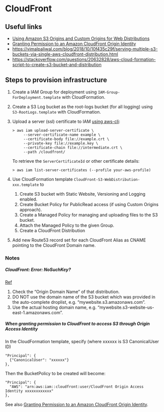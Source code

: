 # CloudFront

## Useful links
- [Using Amazon S3 Origins and Custom Origins for Web Distributions](
  http://docs.aws.amazon.com/AmazonCloudFront/latest/DeveloperGuide/DownloadDistS3AndCustomOrigins.html)
- [Granting Permission to an Amazon CloudFront Origin Identity](
  http://docs.aws.amazon.com/AmazonS3/latest/dev/example-bucket-policies.html#example-bucket-policies-use-case-6)
- https://vimalpaliwal.com/blog/2018/10/10f435c29f/serving-multiple-s3-buckets-via-single-aws-cloudfront-distribution.html
- https://stackoverflow.com/questions/20632828/aws-cloud-formation-script-to-create-s3-bucket-and-distribution


## Steps to provision infrastructure

1. Create a IAM Group for deployment using `IAM-Group-ForDeployment.template` with CloudFormation.

1. Create a S3 Log bucket as the root-logs bucket (for all logging) using `S3-RootLogs.template` with CloudFormation.

1. Upload a server (ssl) certificate to IAM [using aws-cli](
   http://docs.aws.amazon.com/IAM/latest/UserGuide/id_credentials_server-certs.html#upload-server-certificate):

   ```
   > aws iam upload-server-certificate \
        --server-certificate-name example \
        --certificate-body file://example.crt \
        --private-key file://example.key \
        --certificate-chain file://intermediate.crt \
        --path /cloudfront/
   ```

   To retrieve the `ServerCertificateId` or other certificate details:

   ```
   > aws iam list-server-certificates (--profile your-aws-profile)
   ```

1. Use CloudFormation template `CloudFront-S3-WebDistribution-xxx.template` to
    1. Create S3 bucket with Static Website, Versioning and Logging enabled.
    1. Create Bucket Policy for PublicRead access (if using Custom Origins approach).
    1. Create a Managed Policy for managing and uploading files to the S3 bucket.
    1. Attach the Managed Policy to the given Group.
    1. Create a CloudFront Distribution

1. Add new Route53 record set for each CloudFront Alias as CNAME pointing to
   the CloudFront Domain name.


### Notes

##### CloudFront: Error: NoSuchKey?
[Ref](https://stackoverflow.com/questions/15309113/amazon-cloudfront-doesnt-respect-my-s3-website-buckets-index-html-rules)

1. Check the “Origin Domain Name” of that distribution.
1. DO NOT use the domain name of the S3 bucket which was provided in the auto-complete droplist, e.g. “mywebsite.s3.amazonaws.com”.
1. Use the actual hosting domain name, e.g. “mywebsite.s3-website-us-east-1.amazonaws.com”.

##### When granting permission to CloudFront to access S3 through Origin Access Identity

In the CloudFormation template, specify (where xxxxxx is S3 CanonicalUser ID)

```
"Principal": {
  {"CanonicalUser": "xxxxxx"}
},
```

Then the BucketPolicy to be created will become:

```
"Principal": {
  "AWS": "arn:aws:iam::cloudfront:user/CloudFront Origin Access Identity xxxxxxxxxxxx"
},
```

See also [Granting Permission to an Amazon CloudFront Origin Identity](
  http://docs.aws.amazon.com/AmazonS3/latest/dev/example-bucket-policies.html#example-bucket-policies-use-case-6).
